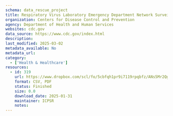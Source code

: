 ```yaml
---
schema: data_rescue_project 
title: Respiratory Virus Laboratory Emergency Department Network Surveillance (RESP-LENS)
organization: Centers for Disease Control and Prevention
agency: Department of Health and Human Services
websites: cdc.gov
data_source: https://www.cdc.gov/index.html
description: 
last_modified: 2025-03-02
metadata_available: No
metadata_url: 
category:
  - ['Health & Healthcare'] 
resources:
  - id: 319
    url: https://www.dropbox.com/scl/fo/5cbfqh1pr9i7119rpqbfz/ANs5Mr2QgRDnKXu-nEV-wsE?rlkey=xha0ao5kt86owa13m8ivj5vs4&dl=0
    format: CSV, PDF
    status: Finished
    size: 0.0
    download_date: 2025-01-31
    maintainer: ICPSR
    notes: 
---
```

